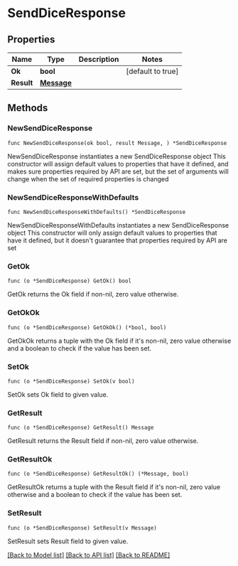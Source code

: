 # SendDiceResponse

## Properties

Name | Type | Description | Notes
------------ | ------------- | ------------- | -------------
**Ok** | **bool** |  | [default to true]
**Result** | [**Message**](Message.md) |  | 

## Methods

### NewSendDiceResponse

`func NewSendDiceResponse(ok bool, result Message, ) *SendDiceResponse`

NewSendDiceResponse instantiates a new SendDiceResponse object
This constructor will assign default values to properties that have it defined,
and makes sure properties required by API are set, but the set of arguments
will change when the set of required properties is changed

### NewSendDiceResponseWithDefaults

`func NewSendDiceResponseWithDefaults() *SendDiceResponse`

NewSendDiceResponseWithDefaults instantiates a new SendDiceResponse object
This constructor will only assign default values to properties that have it defined,
but it doesn't guarantee that properties required by API are set

### GetOk

`func (o *SendDiceResponse) GetOk() bool`

GetOk returns the Ok field if non-nil, zero value otherwise.

### GetOkOk

`func (o *SendDiceResponse) GetOkOk() (*bool, bool)`

GetOkOk returns a tuple with the Ok field if it's non-nil, zero value otherwise
and a boolean to check if the value has been set.

### SetOk

`func (o *SendDiceResponse) SetOk(v bool)`

SetOk sets Ok field to given value.


### GetResult

`func (o *SendDiceResponse) GetResult() Message`

GetResult returns the Result field if non-nil, zero value otherwise.

### GetResultOk

`func (o *SendDiceResponse) GetResultOk() (*Message, bool)`

GetResultOk returns a tuple with the Result field if it's non-nil, zero value otherwise
and a boolean to check if the value has been set.

### SetResult

`func (o *SendDiceResponse) SetResult(v Message)`

SetResult sets Result field to given value.



[[Back to Model list]](../README.md#documentation-for-models) [[Back to API list]](../README.md#documentation-for-api-endpoints) [[Back to README]](../README.md)


